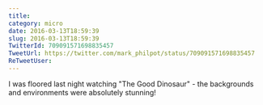 ```yaml
---
title: 
category: micro
date: 2016-03-13T18:59:39
slug: 2016-03-13T18:59:39
TwitterId: 709091571698835457
TweetUrl: https://twitter.com/mark_philpot/status/709091571698835457
ReTweetUser: 
---
```


I was floored last night watching "The Good Dinosaur" - the backgrounds and environments were absolutely stunning!